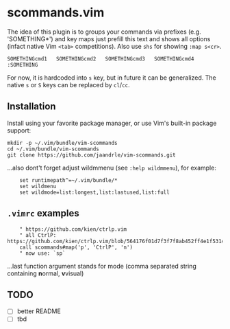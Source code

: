 # scommands.vim

The idea of this plugin is to groups your commands via prefixes (e.g. 'SOMETHING\*')
and key maps just prefill this text and shows all options (infact native Vim `<tab>`
competitions). Also use `shs` for showing `:map s<cr>`.

```
SOMETHINGcmd1   SOMETHINGcmd2   SOMETHINGcmd3   SOMETHINGcmd4
:SOMETHING
```

For now, it is hardcoded into `s` key, but in future it can be generalized.
The native `s` or `S` keys can be replaced by `cl`/`cc`.

## Installation

Install using your favorite package manager, or use Vim's built-in package
support:

    mkdir -p ~/.vim/bundle/vim-scommands
    cd ~/.vim/bundle/vim-scommands
    git clone https://github.com/jaandrle/vim-scommands.git

…also dont't forget adjust wildmmenu (see `:help wildmmenu`), for example:

```
    set runtimepath^=~/.vim/bundle/*
    set wildmenu
    set wildmode=list:longest,list:lastused,list:full
```

## `.vimrc` examples
```
    " https://github.com/kien/ctrlp.vim
    " all CtrlP: https://github.com/kien/ctrlp.vim/blob/564176f01d7f3f7f8ab452ff4e1f5314de7b0981/plugin/ctrlp.vim#L20
    call scommands#map('p', 'CtrlP', 'n')
    " now use: `sp`
```
…last function argument stands for mode (comma separated string containing **n**ormal, **v**visual)

## TODO
- [ ] better README
- [ ] tbd
